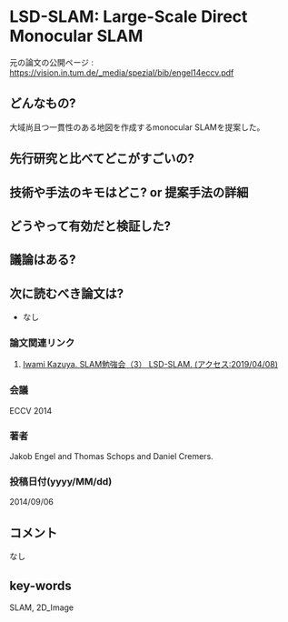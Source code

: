 # LSD-SLAM: Large-Scale Direct Monocular SLAM

元の論文の公開ページ : https://vision.in.tum.de/_media/spezial/bib/engel14eccv.pdf

## どんなもの?
大域尚且つ一貫性のある地図を作成するmonocular SLAMを提案した。

## 先行研究と比べてどこがすごいの?

## 技術や手法のキモはどこ? or 提案手法の詳細

## どうやって有効だと検証した?

## 議論はある?

## 次に読むべき論文は?
- なし

### 論文関連リンク
1. [Iwami Kazuya. SLAM勉強会（3） LSD-SLAM. (アクセス:2019/04/08)](https://www.slideshare.net/kazuya_tennis/slam3-lsdslam)

### 会議
ECCV 2014

### 著者
Jakob Engel and Thomas Schops and Daniel Cremers.

### 投稿日付(yyyy/MM/dd)
2014/09/06

## コメント
なし

## key-words
SLAM, 2D_Image